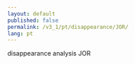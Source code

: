 ```yaml
---
layout: default
published: false
permalink: /v3_1/pt/disappearance/JOR/
lang: pt
---
```


disappearance analysis JOR
